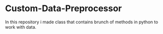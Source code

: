 # Custom-Data-Preprocessor
In this repository i made class that contains brunch of methods in python to work with data.
